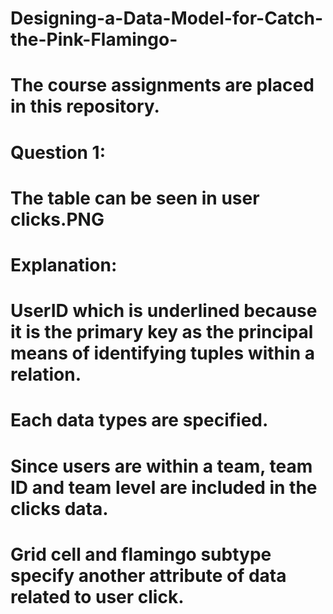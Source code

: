# Designing-a-Data-Model-for-Catch-the-Pink-Flamingo-

# The course assignments are placed in this repository.

# Question 1:
# The table can be seen in user clicks.PNG
# Explanation: 
# UserID which is underlined because it is the primary key as the principal means of identifying tuples within a relation. 
# Each data types are specified.
# Since users are within a team, team ID and team level are included in the clicks data.
# Grid cell and flamingo subtype specify another attribute of data related to user click.
